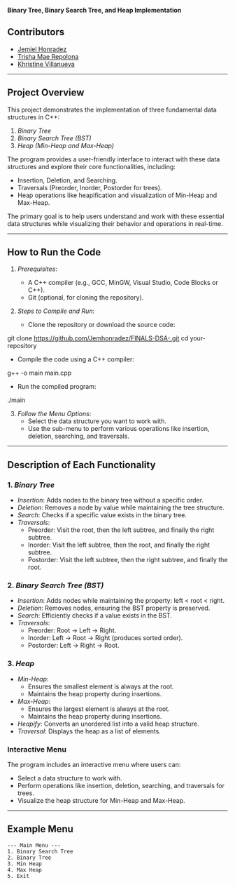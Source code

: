 **Binary Tree, Binary Search Tree, and Heap Implementation**

## Contributors
- [Jemiel Honradez](https://github.com/Jemhonradez)
- [Trisha Mae Repolona](https://github.com/TRISHAMAER)
- [Khristine Villanueva](https://github.com/szeistin)

---

## Project Overview

This project demonstrates the implementation of three fundamental data structures in C++:
1. *Binary Tree*
2. *Binary Search Tree (BST)*
3. *Heap (Min-Heap and Max-Heap)*

The program provides a user-friendly interface to interact with these data structures and explore their core functionalities, including:
- Insertion, Deletion, and Searching.
- Traversals (Preorder, Inorder, Postorder for trees).
- Heap operations like heapification and visualization of Min-Heap and Max-Heap.

The primary goal is to help users understand and work with these essential data structures while visualizing their behavior and operations in real-time.

---

## How to Run the Code

1. *Prerequisites*:
   - A C++ compiler (e.g., GCC, MinGW, Visual Studio, Code Blocks or C++).
   - Git (optional, for cloning the repository).

2. *Steps to Compile and Run*:
   - Clone the repository or download the source code:
     
git clone https://github.com/Jemhonradez/FINALS-DSA-.git
cd your-repository
   - Compile the code using a C++ compiler:
     
g++ -o main main.cpp
   - Run the compiled program:
     
./main

3. *Follow the Menu Options*:
   - Select the data structure you want to work with.
   - Use the sub-menu to perform various operations like insertion, deletion, searching, and traversals.

---

## Description of Each Functionality

### 1. *Binary Tree*
- *Insertion*: Adds nodes to the binary tree without a specific order.
- *Deletion*: Removes a node by value while maintaining the tree structure.
- *Search*: Checks if a specific value exists in the binary tree.
- *Traversals*:
  - Preorder: Visit the root, then the left subtree, and finally the right subtree.
  - Inorder: Visit the left subtree, then the root, and finally the right subtree.
  - Postorder: Visit the left subtree, then the right subtree, and finally the root.

### 2. *Binary Search Tree (BST)*
- *Insertion*: Adds nodes while maintaining the property: left < root < right.
- *Deletion*: Removes nodes, ensuring the BST property is preserved.
- *Search*: Efficiently checks if a value exists in the BST.
- *Traversals*:
  - Preorder: Root -> Left -> Right.
  - Inorder: Left -> Root -> Right (produces sorted order).
  - Postorder: Left -> Right -> Root.

### 3. *Heap*
- *Min-Heap*:
  - Ensures the smallest element is always at the root.
  - Maintains the heap property during insertions.
- *Max-Heap*:
  - Ensures the largest element is always at the root.
  - Maintains the heap property during insertions.
- *Heapify*: Converts an unordered list into a valid heap structure.
- *Traversal*: Displays the heap as a list of elements.

### Interactive Menu
The program includes an interactive menu where users can:
- Select a data structure to work with.
- Perform operations like insertion, deletion, searching, and traversals for trees.
- Visualize the heap structure for Min-Heap and Max-Heap.

---

## Example Menu
```plaintext
--- Main Menu ---
1. Binary Search Tree
2. Binary Tree
3. Min Heap
4. Max Heap
5. Exit
